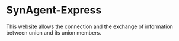 # SynAgent-Express
This website allows the connection and the exchange of information between union and its union members.
